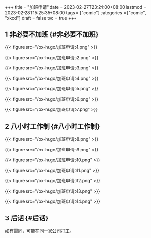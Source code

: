 +++
title = "加班申请"
date = 2023-02-27T23:24:00+08:00
lastmod = 2023-02-28T15:25:35+08:00
tags = ["comic"]
categories = ["comic", "xkcd"]
draft = false
toc = true
+++

## <span class="section-num">1</span> 非必要不加班 {#非必要不加班}

{{< figure src="/ox-hugo/加班申请p1.png" >}}

{{< figure src="/ox-hugo/加班申请p2.png" >}}

{{< figure src="/ox-hugo/加班申请p3.png" >}}

{{< figure src="/ox-hugo/加班申请p4.png" >}}

{{< figure src="/ox-hugo/加班申请p5.png" >}}

{{< figure src="/ox-hugo/加班申请p6.png" >}}

{{< figure src="/ox-hugo/加班申请p7.png" >}}


## <span class="section-num">2</span> 八小时工作制 {#八小时工作制}

{{< figure src="/ox-hugo/加班申请p8.png" >}}

{{< figure src="/ox-hugo/加班申请p9.png" >}}

{{< figure src="/ox-hugo/加班申请p10.png" >}}

{{< figure src="/ox-hugo/加班申请p11.png" >}}

{{< figure src="/ox-hugo/加班申请p12.png" >}}

{{< figure src="/ox-hugo/加班申请p13.png" >}}

{{< figure src="/ox-hugo/加班申请p14.png" >}}


## <span class="section-num">3</span> 后话 {#后话}

如有雷同，可能在同一家公司打工。
